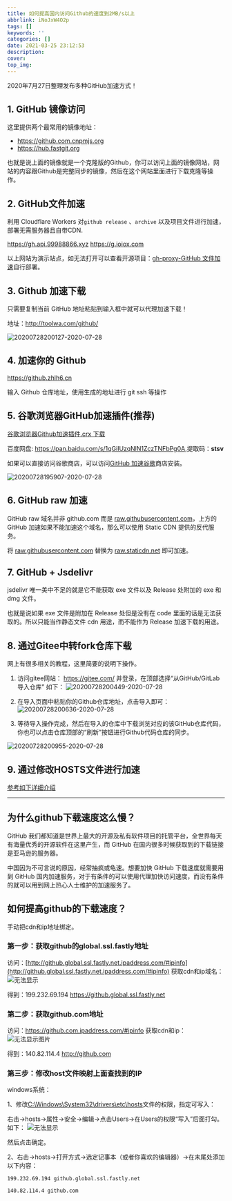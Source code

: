 ```yaml
---
title: 如何提高国内访问Github的速度到2MB/s以上
abbrlink: iNoJxW4O2p
tags: []
keywords: ''
categories: []
date: 2021-03-25 23:12:53
description:
cover: 
top_img:
---
```







2020年7月27日整理发布多种GitHub加速方式！

## 1. GitHub 镜像访问

这里提供两个最常用的镜像地址：

* <https://github.com.cnpmjs.org>
* <https://hub.fastgit.org>

也就是说上面的镜像就是一个克隆版的Github，你可以访问上面的镜像网站，网站的内容跟Github是完整同步的镜像，然后在这个网站里面进行下载克隆等操作。

## 2. GitHub文件加速

利用 Cloudflare Workers 对`github release` 、`archive` 以及项目文件进行加速，部署无需服务器且自带CDN.

<https://gh.api.99988866.xyz>
<https://g.ioiox.com>

以上网站为演示站点，如无法打开可以查看开源项目：[gh-proxy-GitHub 文件加速](https://hunsh.net/archives/23/)自行部署。

## 3. Github 加速下载

只需要复制当前 GitHub 地址粘贴到输入框中就可以代理加速下载！

地址：<http://toolwa.com/github/>

![20200728200127-2020-07-28](https://raw.githubusercontent.com/alterhu2020/StorageHub/master/img/20200728200127-2020-07-28.png)

## 4. 加速你的 Github

<https://github.zhlh6.cn>

输入 Github 仓库地址，使用生成的地址进行 git ssh 等操作

## 5. 谷歌浏览器GitHub加速插件(推荐)

[谷歌浏览器Github加速插件.crx 下载](https://chrome.google.com/webstore/detail/github%E5%8A%A0%E9%80%9F/mfnkflidjnladnkldfonnaicljppahpg/related?hl=zh-CN)

百度网盘: <https://pan.baidu.com/s/1qGiIUzqNlN1ZczTNFbPg0A>,提取码：**stsv**

如果可以直接访问谷歌商店，可以访问[GitHub 加速谷歌](https://chrome.google.com/webstore/detail/github%E5%8A%A0%E9%80%9F/mfnkflidjnladnkldfonnaicljppahpg)商店安装。

![20200728195907-2020-07-28](https://raw.githubusercontent.com/alterhu2020/StorageHub/master/img/20200728195907-2020-07-28.png)

## 6. GitHub raw 加速

GitHub raw 域名并非 github.com 而是 [raw.githubusercontent.com](raw.githubusercontent.com)，上方的 GitHub 加速如果不能加速这个域名，那么可以使用 Static CDN 提供的反代服务。

将 [raw.githubusercontent.com](raw.githubusercontent.com) 替换为 [raw.staticdn.net](raw.staticdn.net) 即可加速。

## 7. GitHub + Jsdelivr

jsdelivr 唯一美中不足的就是它不能获取 exe 文件以及 Release 处附加的 exe 和 dmg 文件。

也就是说如果 exe 文件是附加在 Release 处但是没有在 code 里面的话是无法获取的。所以只能当作静态文件 cdn 用途，而不能作为 Release 加速下载的用途。

## 8. 通过Gitee中转fork仓库下载

网上有很多相关的教程，这里简要的说明下操作。

1. 访问gitee网站： <https://gitee.com/> 并登录，在顶部选择“从GitHub/GitLab导入仓库”
如下：
![20200728200449-2020-07-28](https://raw.githubusercontent.com/alterhu2020/StorageHub/master/img/20200728200449-2020-07-28.png)

2. 在导入页面中粘贴你的Github仓库地址，点击导入即可：
![20200728200636-2020-07-28](https://raw.githubusercontent.com/alterhu2020/StorageHub/master/img/20200728200636-2020-07-28.png)

3. 等待导入操作完成，然后在导入的仓库中下载浏览对应的该GitHub仓库代码，你也可以点击仓库顶部的“刷新”按钮进行Github代码仓库的同步。

![20200728200955-2020-07-28](https://raw.githubusercontent.com/alterhu2020/StorageHub/master/img/20200728200955-2020-07-28.png)

## 9. 通过修改HOSTS文件进行加速

[参考如下详细介绍](https://code.memego.xyz/blog/2020/How-To-Speed-Github.html#如何提高github的下载速度？)

-------------------------------------------

## 为什么github下载速度这么慢？

GitHub 我们都知道是世界上最大的开源及私有软件项目的托管平台，全世界每天有海量优秀的开源软件在这里产生，而 GitHub 在国内很多时候获取到的下载链接是亚马逊的服务器。

中国因为不可言说的原因，经常抽疯或龟速。想要加快 GitHub 下载速度就需要用到 GitHub 国内加速服务，对于有条件的可以使用代理加快访问速度，而没有条件的就可以用到网上热心人士维护的加速服务了。

## 如何提高github的下载速度？

手动把cdn和ip地址绑定。

### 第一步：获取github的global.ssl.fastly地址

访问：[http://github.global.ssl.fastly.net.ipaddress.com/#ipinfo](http://github.global.ssl.fastly.net.ipaddress.com/#ipinfo)
获取cdn和ip域名：
![无法显示](http://p1.pstatp.com/large/pgc-image/04bff14df4a24b27a3c560790365fa23)

得到：199.232.69.194  <https://github.global.ssl.fastly.net>

### 第二步：获取github.com地址

访问：<https://github.com.ipaddress.com/#ipinfo>
获取cdn和ip：
![无法显示图片](http://p1.pstatp.com/large/pgc-image/a746a0ec88294a668cd6446437021310)

得到：140.82.114.4 <http://github.com>

### 第三步：修改host文件映射上面查找到的IP

windows系统：

1、修改[C:\Windows\System32\drivers\etc\hosts](C:\Windows\System32\drivers\etc\hosts)文件的权限，指定可写入：

右击->hosts->属性->安全->编辑->点击Users->在Users的权限“写入”后面打勾。如下：
![无法显示](http://p3.pstatp.com/large/pgc-image/67de012d4d5d45b4bc52873c0f3199f8)

然后点击确定。

2、右击->hosts->打开方式->选定记事本（或者你喜欢的编辑器）->在末尾处添加以下内容：

```
199.232.69.194 github.global.ssl.fastly.net

140.82.114.4 github.com
```
